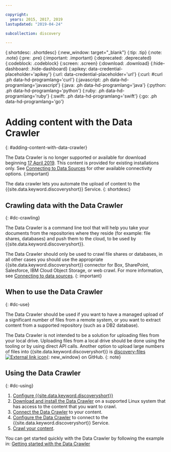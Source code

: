 ```yaml
---

copyright:
  years: 2015, 2017, 2019
lastupdated: "2019-04-24"

subcollection: discovery

---
```


{:shortdesc: .shortdesc}
{:new_window: target="_blank"}
{:tip: .tip}
{:note: .note}
{:pre: .pre}
{:important: .important}
{:deprecated: .deprecated}
{:codeblock: .codeblock}
{:screen: .screen}
{:download: .download}
{:hide-dashboard: .hide-dashboard}
{:apikey: data-credential-placeholder='apikey'} 
{:url: data-credential-placeholder='url'}
{:curl: #curl .ph data-hd-programlang='curl'}
{:javascript: .ph data-hd-programlang='javascript'}
{:java: .ph data-hd-programlang='java'}
{:python: .ph data-hd-programlang='python'}
{:ruby: .ph data-hd-programlang='ruby'}
{:swift: .ph data-hd-programlang='swift'}
{:go: .ph data-hd-programlang='go'}

# Adding content with the Data Crawler
{: #adding-content-with-data-crawler}

The Data Crawler is no longer supported or available for download beginning [17 April 2019](/docs/services/discovery?topic=discovery-release-notes#17apr19). This content is provided for existing installations only. See [Connecting to Data Sources](/docs/services/discovery?topic=discovery-sources#sources) for other available connectivity options.
{:important}

The data crawler lets you automate the upload of content to the {{site.data.keyword.discoveryshort}} Service.
{: shortdesc}

## Crawling data with the Data Crawler
{: #dc-crawling}

The Data Crawler is a command line tool that will help you take your documents from the repositories where they reside (for example: file shares, databases) and push them to the cloud, to be used by {{site.data.keyword.discoveryshort}}.

The Data Crawler should only be used to crawl file shares or databases, in all other cases you should use the appropriate {{site.data.keyword.discoveryshort}} connector for Box, SharePoint, Salesforce, IBM Cloud Object Storage, or web crawl. For more information, see [Connecting to data sources](/docs/services/discovery?topic=discovery-sources#sources).
{: important}

## When to use the Data Crawler
{: #dc-use}

The Data Crawler should be used if you want to have a managed upload of a significant number of files from a remote system, or you want to extract content from a supported repository (such as a DB2 database).

The Data Crawler is not intended to be a solution for uploading files from your local drive. Uploading files from a local drive should be done using the tooling or by using direct API calls. Another option to upload large numbers of files into {{site.data.keyword.discoveryshort}} is [discovery-files ![External link icon](../../icons/launch-glyph.svg "External link icon")](https://github.com/IBM/discovery-files){: new_window} on GitHub.
{: note}

## Using the Data Crawler
{: #dc-using}

1. [Configure {{site.data.keyword.discoveryshort}}](/docs/services/discovery?topic=discovery-configservice#configservice)
1. [Download and install the Data Crawler](/docs/services/discovery?topic=discovery-downloading-and-installing-the-data-crawler#downloading-and-installing-the-data-crawler) on a supported Linux system that has access to the content that you want to crawl.
1. [Connect the Data Crawler](/docs/services/discovery?topic=discovery-configuring-connector-and-seed-options#configuring-connector-and-seed-options) to your content.
1. [Configure the Data Crawler](/docs/services/discovery?topic=discovery-configuring-the-data-crawler#configuring-the-data-crawler) to connect to the {{site.data.keyword.discoveryshort}} Service.
1. [Crawl your content](/docs/services/discovery?topic=discovery-crawling-your-data-repository#crawling-your-data-repository).

You can get started quickly with the Data Crawler by following the example in: [Getting started with the Data Crawler](/docs/services/discovery?topic=discovery-getting-started-with-the-data-crawler#getting-started-with-the-data-crawler)
